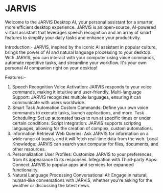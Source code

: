 # JARVIS
Welcome to the JARVIS Desktop AI, your personal assistant for a smarter, more efficient desktop experience. JARVIS is an open-source, AI-powered virtual assistant that leverages speech recognition and an array of smart features to simplify your daily tasks and enhance your productivity.


Introduction:-
JARVIS, inspired by the iconic AI assistant in popular culture, brings the power of AI and natural language processing to your desktop. With JARVIS, you can interact with your computer using voice commands, automate repetitive tasks, and streamline your workflow. It's your own personal AI companion right on your desktop!

Features:-
1. Speech Recognition
Voice Activation: JARVIS responds to your voice commands, making it intuitive and user-friendly.
Multi-language Support: JARVIS recognizes multiple languages, ensuring it can communicate with users worldwide.
2. Smart Task Automation
Custom Commands: Define your own voice commands to execute tasks, launch applications, and more.
Task Scheduling: Set up automated tasks to run at specific times or under certain conditions.
Script Integration: JARVIS supports scripting languages, allowing for the creation of complex, custom automations.
3. Information Retrieval
Web Queries: Ask JARVIS for information on a wide range of topics, and it will fetch real-time data from the web.
Local Knowledge: JARVIS can search your computer for files, documents, and other resources.
4. Personalization
User Profiles: Customize JARVIS to your preferences, from its appearance to its responses.
Integration with Third-party Apps: Connect JARVIS to popular apps and services for expanded functionality.
5. Natural Language Processing
Conversational AI: Engage in natural, human-like conversations with JARVIS, whether you're asking for the weather or discussing the latest news.
